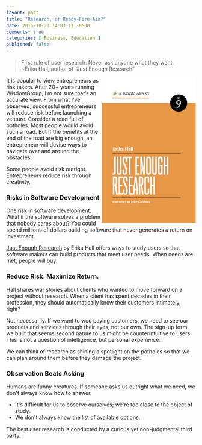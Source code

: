 ```yaml
---
layout: post
title: "Research, or Ready-Fire-Aim?"
date: 2015-10-23 14:03:11 -0500
comments: true
categories: [ Business, Education ]
published: false
---
```

>First rule of user research: Never ask anyone what they want.<br/>~Erika Hall, author of “Just Enough Research"

<img src="/images/just_enough_research.jpg" alt="Just Enough Research" align="right">

It is popular to view entrepreneurs as risk takers. After 20+ years running WisdomGroup, I’m not sure that’s an accurate view. From what I've observed, successful entrepreneurs will reduce risk before launching a venture. Consider a road full of potholes. Most people would avoid such a road. But if the benefits at the end of the road are big enough, an entrepreneur will devise ways to navigate over and around the obstacles. 

Some people avoid risk outright. Entrepreneurs reduce risk through creativity.

### Risks in Software Development

One risk in software development: What if the software solves a problem that nobody cares about? You could spend millions of dollars building software that never generates a return on investment.

[Just Enough Research](http://abookapart.com/products/just-enough-research) by Erika Hall offers ways to study users so that software makers can build products that meet user needs. When needs are met, people will buy.

### Reduce Risk. Maximize Return.

Hall shares war stories about clients who wanted to move forward on a project without research. When a client has spent decades in their profession, they should automatically know their customers intimately, right?

Not necessarily. If we want to woo paying customers, we need to see our products and services through their eyes, not our own. The sign-up form we built that seems second nature to us might be counterintuitive to users. This is not a question of intelligence, but personal experience.



We can think of research as shining a spotlight on the potholes so that we can plan around them before they damage the project.


### Observation Beats Asking

Humans are funny creatures. If someone asks us outright what we need, we don't always know how to answer.

* It's difficult for us to observe ourselves; we're too close to the object of study. 
* We don't always know the [list of available options](/blog/2014/01/15/henry-ford-faster-horse/). 

The best user research is conducted by a curious yet non-judgmental third party.





